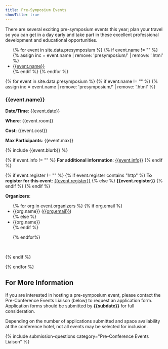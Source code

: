 ```yaml
---
title: Pre-Symposium Events
showTitle: true
---
```


There are several exciting pre-symposium events this year; plan your travel so you can get in a day early and take part in these excellent professional development and educational opportunities.

<div class="row">
<ul>
{% for event in site.data.presymposium %}
{% if event.name != "" %}
{% assign inc = event.name | remove: 'presymposium/' | remove: '.html' %}
<li> <a href="#{{inc}}">{{event.name}}</a> </li>
{% endif %}
{% endfor %}
</ul>
</div>

{% for event in site.data.presymposium %}
{% if event.name != "" %}
{% assign inc = event.name | remove: 'presymposium/' | remove: '.html' %}


<p><a name="{{inc}}"></a></p>

### {{event.name}}


**Date/Time**: {{event.date}}

**Where**: {{event.room}}

**Cost**: {{event.cost}}

**Max Participants**: {{event.max}}


{% include {{event.blurb}} %}

{% if event.info != "" %}
**For additional information**: <a href="{{event.info}}">{{event.info}}</a>
{% endif %}

{% if event.register != "" %}
  {% if event.register contains "http" %}
**To register for this event**: <a href="{{event.register}}">{{event.register}}</a>
  {% else %}
<b>{{event.register}}</b>
  {% endif %}
{% endif %}

**Organizers**:
<ul>
{% for org in event.organizers %}
{% if org.email %}
  <li>{{org.name}} (<a href="mailto:{{org.email}}">{{org.email}}</a>)</li>
  {% else %}
    <li>{{org.name}}</li>
  {% endif %}

{% endfor%}
</ul>

<p>&nbsp;</p>
{% endif %}

{% endfor %}

## For More Information

If you are interested in hosting a pre-symposium event, please contact the Pre-Conference Events Liaison (below) to request an application form.  Application forms should be submitted by <b>{{subdate}}</b> for full consideration.

Depending on the number of applications submitted and space availability at the conference hotel, not all events may be selected for inclusion.  

{% include submission-questions category="Pre-Conference Events Liaison" %}
